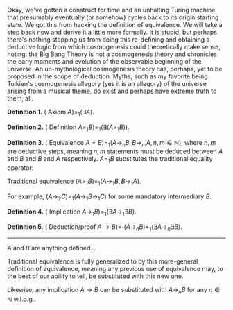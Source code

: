 Okay, we've gotten a construct for time and an unhalting Turing machine that presumably eventually (or somehow) cycles back to its origin starting state. We got this from hacking the definition of equivalence. We will take a step back now and derive it a little more formally. It is stupid, but perhaps there's nothing stopping us from doing this re-defining and obtaining a deductive logic from which cosmogenesis could theoretically make sense, noting: the Big Bang Theory is not a cosmogenesis theory and chronicles the early moments and evolution of the observable beginning of the universe. An un-mythological cosmogenesis theory has, perhaps, yet to be proposed in the scope of deduction. Myths, such as my favorite being Tolkien's cosmogenesis allegory (yes it is an allegory) of the universe arising from a musical theme, do exist and perhaps have extreme truth to them, all.

**Definition 1.** $($ Axiom  $A ) =_1 (\exists A)$.

**Definition 2.** $($ Definition $A =_1 B) =_1 (\exists (A =_1 B))$. 

**Definition 3.** $($ Equivalence $A = B) =_1 (A \rightarrow_n B, B \rightarrow_m A, n, m \in \mathbb{N})$, where $n, m$ are deductive steps, meaning $n, m$ statements must be deduced between $A$ and $B$ and $B$ and $A$ respectively. $A =_1 B$ substitutes the traditional equality operator:

Traditional equivalence $(A =_1 B) =_1 (A \rightarrow_1 B, B \rightarrow_1 A)$.

For example, $(A \rightarrow_2 C) =_1 (A \rightarrow_1 B \rightarrow_1 C)$ for some mandatory intermediary $B$.

**Definition 4.** $($ Implication $A \rightarrow_1 B) =_1 (\exists A \rightarrow_1 \exists B)$.

**Definition 5.** $($ Deduction/proof $A \rightarrow B) =_1 (A \rightarrow_n B) =_1 (\exists A \rightarrow_n \exists B)$.

---

$A$ and $B$ are anything defined... 

Traditional equivalence is fully generalized to by this more-general definition of equivalence, meaning any previous use of equivalence may, to the best of our ability to tell, be substituted with this new one.

Likewise, any implication $A \rightarrow B$ can be substituted with $A \rightarrow_n B$ for any $n \in \mathbb{N}$ w.l.o.g..

